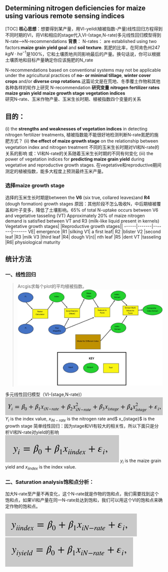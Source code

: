 
## Determining nitrogen deficiencies for maize using various remote sensing indices
[TOC]
**核心思想**：想要得到某产量，用VI-yeild(植被指数-产量)线性回归方程得到不同时期的VI，将VI和相应的stage代入VI-(stage,N-rate)多元线性回归模型得到N-rate——>N-recommendations
**背景**：
N-rates： are established using two factors:**maize grain yield goal** and **soil texture**. 氮肥的比率，在阿肯色州247 $kg N\cdot  ha^{-1}$是100%，它和土壤质地共同影响最后的产量。换句话说，你可以根据土壤质地和目标产量确定你应该施肥的N_rate

N-recommendations based on conventional systems may not be applicable under the agricultural practices of **no- or minimal tillage**, **winter cover crops** and/or **diverse crop rotations**.这篇论文是在荒地、冬季覆土作物和其他各种各样的轮作上研究 N-recommendation
**研究变量**
  **nitrogen fertilizer rates**
  **maize grain yield**
   **maize growth stage** 
   **vegetation indices**  
 研究N-rate、玉米作物产量、玉米生长时期、植被指数四个变量的关系
 ## 目的：
(i) the **strengths and weaknesses of vegetation indices** in detecting nitrogen fertilizer treatments,
植被指数能不能很好地检测判断N-rate氮肥的施肥方式？
(ii) **the effect of maize growth stage** on the relationship between vegetation index and nitrogen treatment
不同的玉米生长时期对VI和N-rate的关系的影响
或：VI和N-rate的关系随着玉米生长时期的不同有何变化
(iii) the power of vegetation indices for **predicting maize grain yield** during vegetative and reproductive growth stages.
在vegetative和reproductive期间测定的植被指数，能多大程度上预测最终玉米产量。
### 选择maize growth stage
选择的玉米生长时期是between the **V6** (six true, collared leaves)and **R4** (dough formation) growth stages
原因：其他阶段不怎么吸收N，中后期植被覆盖和叶子变多，降低了土壤影响。65% of total N-uptake occurs between V6 and vegetative tasseling (VT) Approximately 20% of maize nitrogen demand is satisfied between VT and R3 (milk-like liquid present in kernels)
Vegetative growth stages| |Reproductive growth stages||
------|-------|-------|-------
VE| emergence |R1 |silking
V1| a first leaf| R2 |blister
V2 |second leaf |R3 |milk
V3 |third leaf |R4| dough
V(n)| nth leaf |R5 |dent
VT |tasseling |R6| physiological maturity
## 统计方法 
### 一、线性回归
>Arcgis求每个plot的平均植被指数。
![ar](arcgis.png)

多元线性回归模型（VI-(stage,N-rate)）
![eq1](eq1.jpg)
$Y_i$ is the index value, $x_{iN−rate}$ is the nitrogen rate and$ x_{istage}$ is the growth stage
简单线性回归：因为stage和VI有较大的相关性，所以下面只是分析VI和N-rate对yield的影响
![eq2](eq2.jpg)
$y_i$ is the maize grain yield and $x_{iindex}$ is the index value.
### 二、Saturation analysis饱和点分析：
加大N-rate至产量不再变化，这个N-rate就是作物的饱和点，我们需要找到这个饱和点，如果VI和产量在同一N-rate处达到饱和，我们可以用这个VI的饱和点来确定作物的饱和点。

![eq3](eq3.jpg)
![eq4](eq4.jpg)
